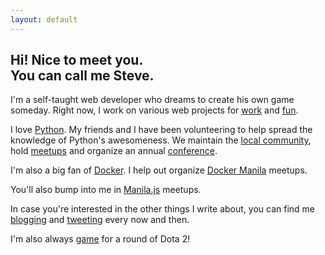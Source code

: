 ```yaml
---
layout: default
---
```


<div class="home" markdown="1">

## Hi! Nice to meet you.<br>You can call me Steve.

I'm a self-taught web developer who dreams to create his own game someday.
Right now, I work on various web projects for
[work](https://www.insynchq.com) and [fun](https://github.com/marksteve).

I love [Python](http://python.org). My friends and I have been volunteering
to help spread the knowledge of Python's awesomeness.  We maintain the
[local community](http://python.ph), hold
[meetups](http://www.meetup.com/pythonph/) and organize an
annual [conference](http://ph.pycon.org).

I'm also a big fan of [Docker](docker.com). I help out organize
[Docker Manila](http://www.meetup.com/Docker-Manila/) meetups.

You'll also bump into me in [Manila.js](http://manilajs.com/) meetups.

In case you're interested in the other things I write about,
you can find me [blogging](http://blog.marksteve.com)
and [tweeting](http://twitter.com/themarksteve) every now and then.

I'm also always [game](http://steamcommunity.com/id/hireyuki)
for a round of Dota 2!

</div>
